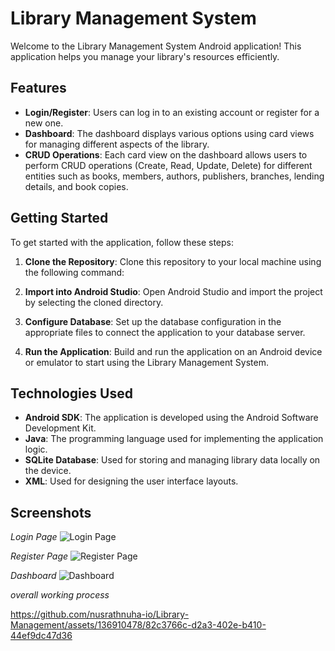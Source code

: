 # Library Management System

Welcome to the Library Management System Android application! This application helps you manage your library's resources efficiently.

## Features

- **Login/Register**: Users can log in to an existing account or register for a new one.
- **Dashboard**: The dashboard displays various options using card views for managing different aspects of the library.
- **CRUD Operations**: Each card view on the dashboard allows users to perform CRUD operations (Create, Read, Update, Delete) for different entities such as books, members, authors, publishers, branches, lending details, and book copies.

## Getting Started

To get started with the application, follow these steps:

1. **Clone the Repository**: Clone this repository to your local machine using the following command:

2. **Import into Android Studio**: Open Android Studio and import the project by selecting the cloned directory.

3. **Configure Database**: Set up the database configuration in the appropriate files to connect the application to your database server.

4. **Run the Application**: Build and run the application on an Android device or emulator to start using the Library Management System.

## Technologies Used

- **Android SDK**: The application is developed using the Android Software Development Kit.
- **Java**: The programming language used for implementing the application logic.
- **SQLite Database**: Used for storing and managing library data locally on the device.
- **XML**: Used for designing the user interface layouts.

## Screenshots

*Login Page*
![Login Page](https://github.com/nusrathnuha-io/Library-Management/assets/136910478/9ec53e14-42dd-4f3c-b61b-f04ada56dc62)


*Register Page*
![Register Page](https://github.com/nusrathnuha-io/Library-Management/assets/136910478/2840aa13-84c4-4d6b-8b98-6d025e07a14e)


*Dashboard*
![Dashboard](https://github.com/nusrathnuha-io/Library-Management/assets/136910478/73b0abd2-32b3-4909-8c37-4ab49cc65e10)

*overall working process*


https://github.com/nusrathnuha-io/Library-Management/assets/136910478/82c3766c-d2a3-402e-b410-44ef9dc47d36




